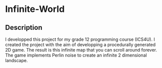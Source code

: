# Infinite-World
## Description
I developped this project for my grade 12 programming course (ICS4U). I created the project with the aim of developping a procedurally generated 2D game. The result is this infinite map that you can scroll around forever. The game implements Perlin noise to create an infinite 2 dimensional landscape.
